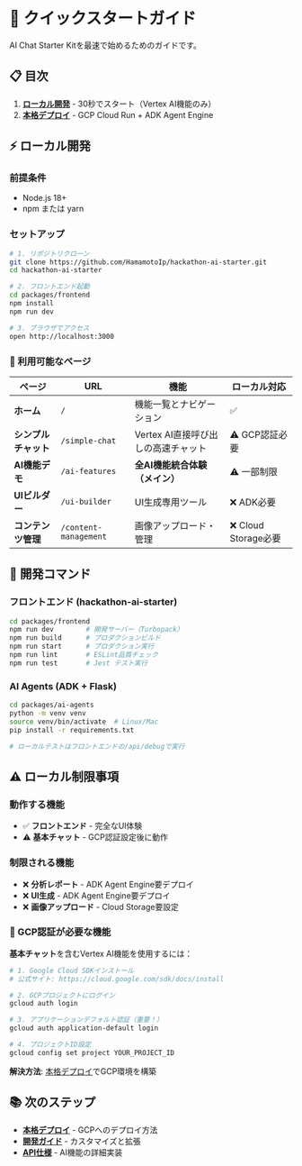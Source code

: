 # 🚀 クイックスタートガイド

AI Chat Starter Kitを最速で始めるためのガイドです。

## 📋 目次

1. **[ローカル開発](#ローカル開発)** - 30秒でスタート（Vertex AI機能のみ）
2. **[本格デプロイ](./deployment.md)** - GCP Cloud Run + ADK Agent Engine

## ⚡ ローカル開発

### 前提条件
- Node.js 18+ 
- npm または yarn

### セットアップ

```bash
# 1. リポジトリクローン
git clone https://github.com/HamamotoIp/hackathon-ai-starter.git
cd hackathon-ai-starter

# 2. フロントエンド起動
cd packages/frontend
npm install
npm run dev

# 3. ブラウザでアクセス
open http://localhost:3000
```

### 🎯 利用可能なページ

| ページ | URL | 機能 | ローカル対応 |
|--------|-----|------|-------------|
| **ホーム** | `/` | 機能一覧とナビゲーション | ✅ |
| **シンプルチャット** | `/simple-chat` | Vertex AI直接呼び出しの高速チャット | ⚠️ GCP認証必要 |
| **AI機能デモ** | `/ai-features` | **全AI機能統合体験（メイン）** | ⚠️ 一部制限 |
| **UIビルダー** | `/ui-builder` | UI生成専用ツール | ❌ ADK必要 |
| **コンテンツ管理** | `/content-management` | 画像アップロード・管理 | ❌ Cloud Storage必要 |

## 🔧 開発コマンド

### フロントエンド (hackathon-ai-starter)
```bash
cd packages/frontend
npm run dev        # 開発サーバー（Turbopack）
npm run build      # プロダクションビルド
npm run start      # プロダクション実行
npm run lint       # ESLint品質チェック
npm run test       # Jest テスト実行
```

### AI Agents (ADK + Flask)
```bash
cd packages/ai-agents
python -m venv venv
source venv/bin/activate  # Linux/Mac
pip install -r requirements.txt

# ローカルテストはフロントエンドの/api/debugで実行
```

## ⚠️ ローカル制限事項

### 動作する機能
- ✅ **フロントエンド** - 完全なUI体験
- ⚠️ **基本チャット** - GCP認証設定後に動作

### 制限される機能
- ❌ **分析レポート** - ADK Agent Engine要デプロイ
- ❌ **UI生成** - ADK Agent Engine要デプロイ  
- ❌ **画像アップロード** - Cloud Storage要設定

### 🔐 GCP認証が必要な機能

**基本チャット**を含むVertex AI機能を使用するには：

```bash
# 1. Google Cloud SDKインストール
# 公式サイト: https://cloud.google.com/sdk/docs/install

# 2. GCPプロジェクトにログイン
gcloud auth login

# 3. アプリケーションデフォルト認証（重要！）
gcloud auth application-default login

# 4. プロジェクトID設定
gcloud config set project YOUR_PROJECT_ID
```

**解決方法**: [本格デプロイ](./deployment.md)でGCP環境を構築

## 📚 次のステップ

- **[本格デプロイ](./deployment.md)** - GCPへのデプロイ方法
- **[開発ガイド](../development/)** - カスタマイズと拡張
- **[API仕様](../api/)** - AI機能の詳細実装